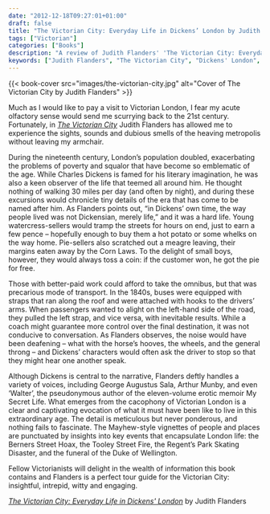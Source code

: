 ```yaml
---
date: "2012-12-18T09:27:01+01:00"
draft: false
title: "The Victorian City: Everyday Life in Dickens’ London by Judith Flanders"
tags: ["Victorian"]
categories: ["Books"]
description: "A review of Judith Flanders' 'The Victorian City: Everyday Life in Dickens' London,' exploring the sights, sounds, and smells of 19th-century London. Discover how Dickens and other contemporary observers chronicled life in the rapidly growing metropolis."
keywords: ["Judith Flanders", "The Victorian City", "Dickens' London", "Victorian London", "19th century life", "urban history", "Victorian society", "London history", "social history"]
---
```


{{< book-cover src="images/the-victorian-city.jpg" alt="Cover of The Victorian City by Judith Flanders" >}}

Much as I would like to pay a visit to Victorian London, I fear my acute olfactory sense would send me scurrying back to the 21st century. Fortunately, in [_The Victorian City_](https://uk.bookshop.org/a/2760/9781848877979) Judith Flanders has allowed me to experience the sights, sounds and dubious smells of the heaving metropolis without leaving my armchair.

During the nineteenth century, London’s population doubled, exacerbating the problems of poverty and squalor that have become so emblematic of the age. While Charles Dickens is famed for his literary imagination, he was also a keen observer of the life that teemed all around him. He thought nothing of walking 30 miles per day (and often by night), and during these excursions would chronicle tiny details of the era that has come to be named after him. As Flanders points out, “in Dickens’ own time, the way people lived was not Dickensian, merely life,” and it was a hard life. Young watercress-sellers would tramp the streets for hours on end, just to earn a few pence – hopefully enough to buy them a hot potato or some whelks on the way home. Pie-sellers also scratched out a meagre leaving, their margins eaten away by the Corn Laws. To the delight of small boys, however, they would always toss a coin: if the customer won, he got the pie for free.

Those with better-paid work could afford to take the omnibus, but that was precarious mode of transport. In the 1840s, buses were equipped with straps that ran along the roof and were attached with hooks to the drivers’ arms. When passengers wanted to alight on the left-hand side of the road, they pulled the left strap, and vice versa, with inevitable results. While a coach might guarantee more control over the final destination, it was not conducive to conversation. As Flanders observes, the noise would have been deafening – what with the horse’s hooves, the wheels, and the general throng – and Dickens’ characters would often ask the driver to stop so that they might hear one another speak.

Although Dickens is central to the narrative, Flanders deftly handles a variety of voices, including George Augustus Sala, Arthur Munby, and even ‘Walter’, the pseudonymous author of the eleven-volume erotic memoir My Secret Life. What emerges from the cacophony of Victorian London is a clear and captivating evocation of what it must have been like to live in this extraordinary age. The detail is meticulous but never ponderous, and nothing fails to fascinate. The Mayhew-style vignettes of people and places are punctuated by insights into key events that encapsulate London life: the Berners Street Hoax, the Tooley Street Fire, the Regent’s Park Skating Disaster, and the funeral of the Duke of Wellington.

Fellow Victorianists will delight in the wealth of information this book contains and Flanders is a perfect tour guide for the Victorian City: insightful, intrepid, witty and engaging.

[_The Victorian City: Everyday Life in Dickens' London_](https://uk.bookshop.org/a/2760/9781848877979) by Judith Flanders